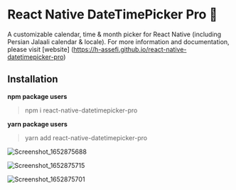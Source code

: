 # React Native DateTimePicker Pro 📆

A customizable calendar, time & month picker for React Native (including Persian Jalaali calendar & locale). For more information and documentation, please visit [website] (https://h-assefi.github.io/react-native-datetimepicker-pro)

## Installation

**npm package users**

> npm i react-native-datetimepicker-pro

**yarn package users**

> yarn add react-native-datetimepicker-pro

![Screenshot_1652875688](https://user-images.githubusercontent.com/43260748/169036251-cc252cc0-b8c3-4b87-be33-06425f9ca939.png)


![Screenshot_1652875715](https://user-images.githubusercontent.com/43260748/169036280-762b40b5-aa94-4382-a0cb-431aaf6dc5db.png)


![Screenshot_1652875701](https://user-images.githubusercontent.com/43260748/169036295-c9c0a9de-b344-4179-a4d1-279d4901d7ef.png)
